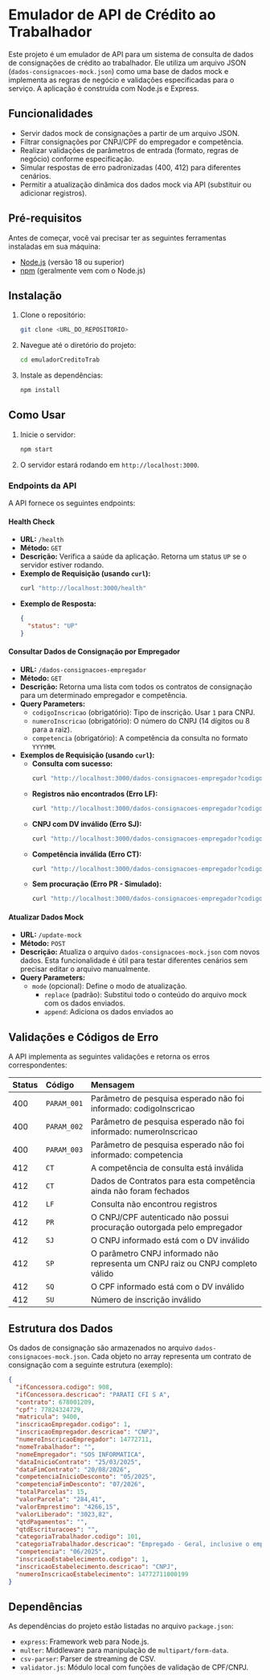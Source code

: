 # Emulador de API de Crédito ao Trabalhador

Este projeto é um emulador de API para um sistema de consulta de dados de consignações de crédito ao trabalhador. Ele utiliza um arquivo JSON (`dados-consignacoes-mock.json`) como uma base de dados mock e implementa as regras de negócio e validações especificadas para o serviço. A aplicação é construída com Node.js e Express.

## Funcionalidades

- Servir dados mock de consignações a partir de um arquivo JSON.
- Filtrar consignações por CNPJ/CPF do empregador e competência.
- Realizar validações de parâmetros de entrada (formato, regras de negócio) conforme especificação.
- Simular respostas de erro padronizadas (400, 412) para diferentes cenários.
- Permitir a atualização dinâmica dos dados mock via API (substituir ou adicionar registros).

## Pré-requisitos

Antes de começar, você vai precisar ter as seguintes ferramentas instaladas em sua máquina:
- [Node.js](https://nodejs.org/en/) (versão 18 ou superior)
- [npm](https://www.npmjs.com/) (geralmente vem com o Node.js)

## Instalação

1. Clone o repositório:
   ```bash
   git clone <URL_DO_REPOSITORIO>
   ```

2. Navegue até o diretório do projeto:
   ```bash
   cd emuladorCreditoTrab
   ```

3. Instale as dependências:
   ```bash
   npm install
   ```

## Como Usar

1. Inicie o servidor:
   ```bash
   npm start
   ```

2. O servidor estará rodando em `http://localhost:3000`.

### Endpoints da API

A API fornece os seguintes endpoints:

#### Health Check

- **URL:** `/health`
- **Método:** `GET`
- **Descrição:** Verifica a saúde da aplicação. Retorna um status `UP` se o servidor estiver rodando.
- **Exemplo de Requisição (usando `curl`):**
  ```bash
  curl "http://localhost:3000/health"
  ```
- **Exemplo de Resposta:**
  ```json
  {
    "status": "UP"
  }
  ```

#### Consultar Dados de Consignação por Empregador

- **URL:** `/dados-consignacoes-empregador`
- **Método:** `GET`
- **Descrição:** Retorna uma lista com todos os contratos de consignação para um determinado empregador e competência.
- **Query Parameters:**
  - `codigoInscricao` (obrigatório): Tipo de inscrição. Usar `1` para CNPJ.
  - `numeroInscricao` (obrigatório): O número do CNPJ (14 dígitos ou 8 para a raiz).
  - `competencia` (obrigatório): A competência da consulta no formato `YYYYMM`.
- **Exemplos de Requisição (usando `curl`):**
  - **Consulta com sucesso:**
    ```bash
    curl "http://localhost:3000/dados-consignacoes-empregador?codigoInscricao=1&numeroInscricao=14772711000199&competencia=202506"
    ```
  - **Registros não encontrados (Erro LF):**
    ```bash
    curl "http://localhost:3000/dados-consignacoes-empregador?codigoInscricao=1&numeroInscricao=14772711000199&competencia=202501"
    ```
  - **CNPJ com DV inválido (Erro SJ):**
    ```bash
    curl "http://localhost:3000/dados-consignacoes-empregador?codigoInscricao=1&numeroInscricao=14772711000198&competencia=202506"
    ```
  - **Competência inválida (Erro CT):**
    ```bash
    curl "http://localhost:3000/dados-consignacoes-empregador?codigoInscricao=1&numeroInscricao=14772711000199&competencia=202513"
    ```
  - **Sem procuração (Erro PR - Simulado):**
    ```bash
    curl "http://localhost:3000/dados-consignacoes-empregador?codigoInscricao=1&numeroInscricao=99999999000199&competencia=202506"
    ```

#### Atualizar Dados Mock

- **URL:** `/update-mock`
- **Método:** `POST`
- **Descrição:** Atualiza o arquivo `dados-consignacoes-mock.json` com novos dados. Esta funcionalidade é útil para testar diferentes cenários sem precisar editar o arquivo manualmente.
- **Query Parameters:**
  - `mode` (opcional): Define o modo de atualização.
    - `replace` (padrão): Substitui todo o conteúdo do arquivo mock com os dados enviados.
    - `append`: Adiciona os dados enviados ao
## Validações e Códigos de Erro

A API implementa as seguintes validações e retorna os erros correspondentes:

| Status | Código | Mensagem |
| :--- | :--- | :--- |
| 400 | `PARAM_001` | Parâmetro de pesquisa esperado não foi informado: codigoInscricao |
| 400 | `PARAM_002` | Parâmetro de pesquisa esperado não foi informado: numeroInscricao |
| 400 | `PARAM_003` | Parâmetro de pesquisa esperado não foi informado: competencia |
| 412 | `CT` | A competência de consulta está inválida |
| 412 | `CT` | Dados de Contratos para esta competência ainda não foram fechados |
| 412 | `LF` | Consulta não encontrou registros |
| 412 | `PR` | O CNPJ/CPF autenticado não possui procuração outorgada pelo empregador |
| 412 | `SJ` | O CNPJ informado está com o DV inválido |
| 412 | `SP` | O parâmetro CNPJ informado não representa um CNPJ raiz ou CNPJ completo válido |
| 412 | `SQ` | O CPF informado está com o DV inválido |
| 412 | `SU` | Número de inscrição inválido |

## Estrutura dos Dados

Os dados de consignação são armazenados no arquivo `dados-consignacoes-mock.json`. Cada objeto no array representa um contrato de consignação com a seguinte estrutura (exemplo):

  ```json
  {
    "ifConcessora.codigo": 908,
    "ifConcessora.descricao": "PARATI CFI S A",
    "contrato": 678001209,
    "cpf": 77824324729,
    "matricula": 9400,
    "inscricaoEmpregador.codigo": 1,
    "inscricaoEmpregador.descricao": "CNPJ",
    "numeroInscricaoEmpregador": 14772711,
    "nomeTrabalhador": "",
    "nomeEmpregador": "SOS INFORMATICA",
    "dataInicioContrato": "25/03/2025",
    "dataFimContrato": "20/08/2026",
    "competenciaInicioDesconto": "05/2025",
    "competenciaFimDesconto": "07/2026",
    "totalParcelas": 15,
    "valorParcela": "284,41",
    "valorEmprestimo": "4266,15",
    "valorLiberado": "3023,82",
    "qtdPagamentos": "",
    "qtdEscrituracoes": "",
    "categoriaTrabalhador.codigo": 101,
    "categoriaTrabalhador.descricao": "Empregado - Geral, inclusive o empregado público da administração direta ou indireta contratado pela CLT",
    "competencia": "06/2025",
    "inscricaoEstabelecimento.codigo": 1,
    "inscricaoEstabelecimento.descricao": "CNPJ",
    "numeroInscricaoEstabelecimento": 14772711000199
  }
  ```

## Dependências

As dependências do projeto estão listadas no arquivo `package.json`:
- `express`: Framework web para Node.js.
- `multer`: Middleware para manipulação de `multipart/form-data`.
- `csv-parser`: Parser de streaming de CSV.
- `validator.js`: Módulo local com funções de validação de CPF/CNPJ.